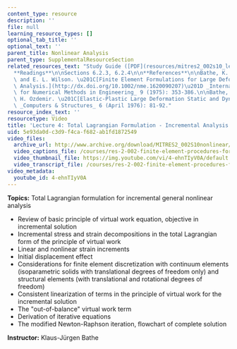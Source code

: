 ```yaml
---
content_type: resource
description: ''
file: null
learning_resource_types: []
optional_tab_title: ''
optional_text: ''
parent_title: Nonlinear Analysis
parent_type: SupplementalResourceSection
related_resources_text: "Study Guide ([PDF](resources/mitres2_002s10_lec04-1))\n\n\
  **Readings**\n\nSections 6.2.3, 6.2.4\n\n**References**\n\nBathe, K. J., E. Ramm,\
  \ and E. L. Wilson. \u201C[Finite Element Formulations for Large Deformation Dynamic\
  \ Analysis.](http://dx.doi.org/10.1002/nme.1620090207)\u201D _International Journal\
  \ for Numerical Methods in Engineering_ 9 (1975): 353-386.\n\nBathe, K. J., and\
  \ H. Ozdemir. \u201C[Elastic-Plastic Large Deformation Static and Dynamic Analysis.](http://dx.doi.org/10.1016/0045-7949(76)90056-0)\u201D\
  \ _Computers & Structures_ 6 (April 1976): 81-92."
resource_index_text: ''
resourcetype: Video
title: 'Lecture 4: Total Lagrangian Formulation - Incremental Analysis'
uid: 5e93da0d-c3d9-f4ca-f682-ab1fd1872549
video_files:
  archive_url: http://www.archive.org/download/MITRES2_002S10nonlinear/MITRES2_002S10nonlinear_lec04_300k.mp4
  video_captions_file: /courses/res-2-002-finite-element-procedures-for-solids-and-structures-spring-2010/3063658a25e25a31a777c7f09923775c_4-ehnTIyV0A.vtt
  video_thumbnail_file: https://img.youtube.com/vi/4-ehnTIyV0A/default.jpg
  video_transcript_file: /courses/res-2-002-finite-element-procedures-for-solids-and-structures-spring-2010/e248282fe19ccc142bb3eff348daa504_4-ehnTIyV0A.pdf
video_metadata:
  youtube_id: 4-ehnTIyV0A
---
```


**Topics:** Total Lagrangian formulation for incremental general nonlinear analysis

*   Review of basic principle of virtual work equation, objective in incremental solution
*   Incremental stress and strain decompositions in the total Lagrangian form of the principle of virtual work
*   Linear and nonlinear strain increments
*   Initial displacement effect
*   Considerations for finite element discretization with continuum elements (isoparametric solids with translational degrees of freedom only) and structural elements (with translational and rotational degrees of freedom)
*   Consistent linearization of terms in the principle of virtual work for the incremental solution
*   The "out-of-balance" virtual work term
*   Derivation of iterative equations
*   The modified Newton-Raphson iteration, flowchart of complete solution

**Instructor:** Klaus-Jürgen Bathe